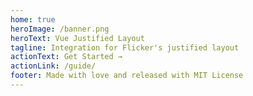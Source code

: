 ```yaml
---
home: true
heroImage: /banner.png
heroText: Vue Justified Layout
tagline: Integration for Flicker's justified layout
actionText: Get Started →
actionLink: /guide/
footer: Made with love and released with MIT License
---
```

